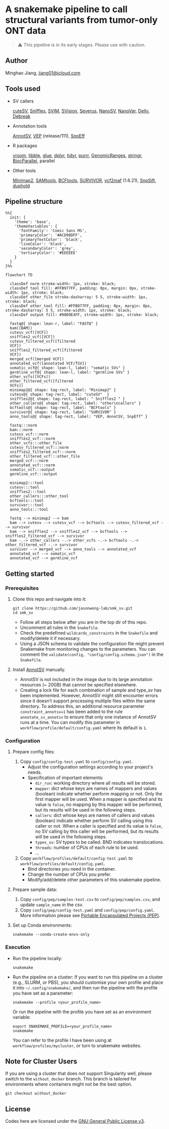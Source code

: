 # A snakemake pipeline to call structural variants from tumor-only ONT data

> :warning: This pipeline is in its early stages. Please use with caution.

## Author

Minghao Jiang, <jiang01@icloud.com>

## Tools used

- SV callers

   [cuteSV](https://github.com/tjiangHIT/cuteSV), [Sniffles](https://github.com/fritzsedlazeck/Sniffles), [SVIM](https://github.com/eldariont/svim), [SVision](https://github.com/xjtu-omics/SVision), [Severus](https://github.com/KolmogorovLab/Severus), [NanoSV](https://github.com/mroosmalen/nanosv), [NanoVar](https://github.com/cytham/nanovar), [Delly](https://github.com/dellytools/delly), [Debreak](https://github.com/Maggi-Chen/DeBreak)

- Annotation tools

   [AnnotSV](https://github.com/lgmgeo/AnnotSV), [VEP](https://www.ensembl.org/info/docs/tools/vep/index.html) (release/111), [SnpEff](http://pcingola.github.io/SnpEff/snpeff/introduction/)

- R packages

   [vroom](https://www.tidyverse.org/tags/vroom/), [tibble](https://tibble.tidyverse.org/reference/tibble-package.html), [glue](https://glue.tidyverse.org), [dplyr](https://dplyr.tidyverse.org), [tidyr](https://tidyr.tidyverse.org), [purrr](https://purrr.tidyverse.org), [GenomicRanges](https://github.com/Bioconductor/GenomicRanges), [stringr](https://stringr.tidyverse.org), [BiocParallel](https://github.com/Bioconductor/BiocParallel), parallel

- Other tools

   [Minimap2](https://github.com/lh3/minimap2), [SAMtools](https://github.com/samtools/samtools), [BCFtools](http://samtools.github.io/bcftools/bcftools.html), [SURVIVOR](https://github.com/fritzsedlazeck/SURVIVOR), [vcf2maf](https://github.com/mskcc/vcf2maf) (1.6.21), [SnpSift](http://pcingola.github.io/SnpEff/snpsift/introduction/), [duphold](https://github.com/brentp/duphold)

## Pipeline structure

```mermaid
%%{
  init: {
    'theme': 'base',
    'themeVariables': {
      'fontFamily': 'Comic Sans MS',
      'primaryColor': '#ACD98DFF',
      'primaryTextColor': 'black',
      'lineColor': 'black',
      'secondaryColor': 'grey',
      'tertiaryColor': '#EEEEEE'
    }
  }
}%%

flowchart TD

  classDef norm stroke-width: 1px, stroke: black;
  classDef tool fill: #FFB977FF, padding: 0px, margin: 0px, stroke-width: 1px, stroke: black;
  classDef other_file stroke-dasharray: 5 5, stroke-width: 1px, stroke: black;
  classDef other_tool fill: #FFB977FF, padding: 0px, margin: 0px, stroke-dasharray: 5 5, stroke-width: 1px, stroke: black;
  classDef output fill: #98D9E4FF, stroke-width: 1px, stroke: black;

  fastq@{ shape: lean-r, label: "FASTQ" }
  bam([BAM])
  cutesv_vcf([VCF])
  sniffles2_vcf([VCF])
  cutesv_filtered_vcf([filtered
  VCF])
  sniffles2_filtered_vcf([filtered
  VCF])
  merged_vcf([merged VCF])
  annotated_vcf([annotated VCF/TSV])
  somatic_vcf@{ shape: lean-l, label: "somatic SVs" }
  germline_vcf@{ shape: lean-l, label: "germline SVs" }
  other_vcfs([VCFs])
  other_filtered_vcf([filtered
  VCFs])
  minimap2@{ shape: tag-rect, label: "Minimap2" }
  cutesv@{ shape: tag-rect, label: "cuteSV"  }
  sniffles2@{ shape: tag-rect, label: " Sniffles2 " }
  other_callers@{ shape: tag-rect, label: "other\ncallers" }
  bcftools@{ shape: tag-rect, label: "BCFtools" }
  survivor@{ shape: tag-rect, label: "SURVIVOR" }
  anno_tools@{ shape: tag-rect, label: "VEP, AnnotSV, SnpEff" }

  fastq:::norm
  bam:::norm
  cutesv_vcf:::norm
  sniffles2_vcf:::norm
  other_vcfs:::other_file
  cutesv_filtered_vcf:::norm
  sniffles2_filtered_vcf:::norm
  other_filtered_vcf:::other_file
  merged_vcf:::norm
  annotated_vcf:::norm
  somatic_vcf:::output
  germline_vcf:::output

  minimap2:::tool
  cutesv:::tool
  sniffles2:::tool
  other_callers:::other_tool
  bcftools:::tool
  survivor:::tool
  anno_tools:::tool

  fastq --> minimap2 --> bam
  bam --> cutesv --> cutesv_vcf --> bcftools --> cutesv_filtered_vcf --> survivor
  bam --> sniffles2 --> sniffles2_vcf --> bcftools --> sniffles2_filtered_vcf --> survivor
  bam -.-> other_callers -.-> other_vcfs -.-> bcftools -.-> other_filtered_vcf -.-> survivor
  survivor --> merged_vcf --> anno_tools --> annotated_vcf
  annotated_vcf --> somatic_vcf
  annotated_vcf --> germline_vcf
```

## Getting started

### Prerequisites

1. Clone this repo and navigate into it:

   ```shell
   git clone https://github.com/jasonwong-lab/smk_sv.git
   cd smk_sv
   ```

   - Follow all steps below after you are in the top dir of this repo.
   - Uncomment all rules in the `Snakefile`.
   - Check the predefined `wildcards_constraints` in the `Snakefile` and modify/delete it if necessary.
   - Using a JSON schema to validate the configuration file might prevent Snakemake from monitoring changes to the parameters. You can comment the `validate(config, "config/config.schema.json")` in the `Snakefile`.

2. Install [AnnotSV](https://github.com/lgmgeo/AnnotSV) manually.
   - AnnotSV is not included in the image due to its large annotation resources (~ 20GB) that cannot be specified elsewhere.
   - Creating a lock file for each combination of sample and type_sv has been implemented. However, AnnotSV might still encounter errors since it doesn’t support processing multiple files within the same directory. To address this, an additional resource parameter `constraint_annotsv=1` has been added to the rule `annotate_sv_annotsv` to ensure that only one instance of AnnotSV runs at a time. You can modify this parameter in `workflow/profile/default/config.yaml` where its default is `1`.

### Configuration

1. Prepare config files:
   1. Copy `config/config-test.yaml` to `config/config.yaml`.
      - Adjust the configuration settings according to your project's needs.
      - Specification of important elements:
         - `dir_run`: working directory where all results will be stored.
         - `mapper`: dict whose keys are names of mappers and values (boolean) indicate whether perform mapping or not. Only the first mapper will be used. When a mapper is specified and its value is `false`, no mapping by this mapper will be performed, but its results will be used in the following steps.
         - `callers`: dict whose keys are names of callers and values (boolean) indicate whether perform SV calling using this caller or not. When a caller is specified and its value is `false`, no SV calling by this caller will be performed, but its results will be used in the following steps.
         - `types_sv`: SV types to be called. BND indicates translocations.
         - `threads`: number of CPUs of each rule to be used.
         - ...
   2. Copy `workflow/profiles/default/config-test.yaml` to `workflow/profiles/default/config.yaml`.
      - Bind directories you need in the container.
      - Change the number of CPUs you prefer.
      - Modify/add/delete other parameters of this snakemake pipeline.

2. Prepare sample data:
   1. Copy `config/pep/samples-test.csv` to `config/pep/samples.csv`, and update `sample_name` in the csv.
   2. Copy `config/pep/config-test.yaml` and `config/pep/config.yaml`.
   More information please see [Portable Encapsulated Projects (PEP)](https://pep.databio.org).

3. Set up Conda environments:

   ```shell
   snakemake --conda-create-envs-only
   ```

### Execution

- Run the pipeline locally:

   ```shell
   snakemake
   ```

- Run the pipeline on a cluster:
   If you want to run this pipeline on a cluster (e.g., SLURM, or PBS), you should customise your own profile and place it into `~/.config/snakemake/`, and then run the pipeline with the profile you have set as a parameter:

   ```shell
   snakemake --profile <your_profile_name>
   ```

   Or run the pipeline with the profile you have set as an environment variable:

   ```shell
   export SNAKEMAKE_PROFILE=<your_profile_name>
   snakemake
   ```

   You can refer to the profile I have been using at `workflow/profiles/mycluster`, or turn to snakemake websites.

## Note for Cluster Users

If you are using a cluster that does not support Singularity well, please switch to the `without_docker` branch. This branch is tailored for environments where containers might not be the best option.

```shell
git checkout without_docker
```

## License

Codes here are licensed under the [GNU General Public License v3](http://www.gnu.org/licenses/gpl-3.0.html).
